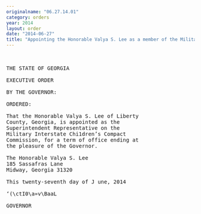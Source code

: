 ```yaml
---
originalname: "06.27.14.01"
category: orders
year: 2014
layout: order
date: "2014-06-27"
title: "Appointing the Honorable Valya S. Lee as a member of the Military Interstate Children’s Compact Commission"
---
```

<pre>
 

THE STATE OF GEORGIA

EXECUTIVE ORDER

BY THE GOVERNOR:

ORDERED:

That the Honorable Valya S. Lee of Liberty
County, Georgia, is appointed as the
Superintendent Representative on the
Military Interstate Chi1dren’s Compact
Commission, for a term of office ending at
the pleasure of the Governor.

The Honorable Valya S. Lee
185 Sassafras Lane
Midway, Georgia 31320

This twenty-seventh day of J une, 2014

‘(\ctI0\a»v\BaaL

GOVERNOR

</pre>
